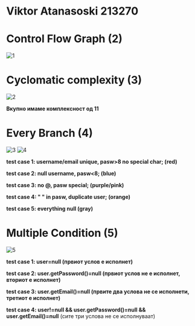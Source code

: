 # Viktor Atanasoski 213270

# Control Flow Graph (2)
![1](https://github.com/viks1/SI_2023_lab2_213270/assets/20116149/e78a8532-47f2-49a6-9f0d-84b0301f6d98)
# Cyclomatic complexity (3)
![2](https://github.com/viks1/SI_2023_lab2_213270/assets/20116149/77deaf54-7b8a-43f2-b8d3-47646c52c4ce)

**Вкупно имаме комплексност од 11**

# Every Branch (4)
![3](https://github.com/viks1/SI_2023_lab2_213270/assets/20116149/be172241-7116-4ef0-9879-2b44f7441bdc)
![4](https://github.com/viks1/SI_2023_lab2_213270/assets/20116149/1d5b4004-ba50-4d3c-9d0e-25a1b9d12228)

**test case 1: username/email unique, pasw>8 no special char; (red)**

**test case 2: null username, pasw<8; (blue)**

**test case 3: no @, pasw special; (purple/pink)**

**test case 4: " " in pasw, duplicate user; (orange)**

**test case 5: everything null (gray)**

# Multiple Condition (5)
![5](https://github.com/viks1/SI_2023_lab2_213270/assets/20116149/2a83671a-9f38-4f8c-9ad9-6b93aff1d8b4)

**test case 1: user=null (првиот услов е исполнет)**

**test case 2: user.getPassword()=null (првиот услов не е исполнет, вториот е исполнет)**

**test case 3: user.getEmail()=null (првите два услова не се исполнети, третиот е исполнет)**

**test case 4: user!=null && user.getPassword()=null && user.getEmail()=null** (сите три услова не се исполнуваат)
